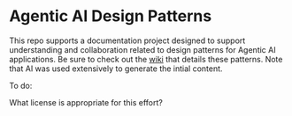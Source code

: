 # Agentic AI Design Patterns
This repo supports a documentation project designed to support understanding and collaboration related to design patterns for Agentic AI applications. Be sure to check out the [wiki](../../wiki) that details these patterns. Note that AI was used extensively to generate the intial content.

To do:

What license is appropriate for this effort?
